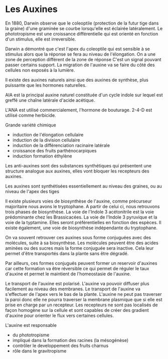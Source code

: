 # Les Auxines

En 1880, Darwin observe que le coleoptile (protection de la futur tige dans la graine) d'une graminée se courbe lorsqu'elle est éclairée latéralement. Le phototropisme est une croissance différentielle qui est orienté en fonction d'un stimulus, elle est irreversible. 

Darwin a démontré que c'est l'apex du coleoptile qui est sensible à se stimulus alors que la réponse se fera au niveau de l'élongation. On a une zone de perception différent de la zone de réponse C'est un signal pouvant passer certains support. La migration de l'auxine va se faire du côté des cellules non exposés à la lumière.

Il existe des auxines naturels ainsi que des auxines de synthèse, plus puissante que les hormones naturelles.

AIA est la principal auxine naturel constituée d'un cycle indole sur lequel est greffé une chaîne latérale d'acide acétique. 

L'ANA est utilisé commercialement, l'hormone de bouturage. 2-4-D est utilisé comme herbicide. 

Grande variété chimique

* induction de l'élongation cellulaire
* induction de la division cellulaire
* induction de la différenciation racinaire latérale
* croissance des fruits parthénocarpiques
* induction formation éthylène

Les anti-auxines sont des substances synthétiques qui présentent une structure analogue aux auxines, elles vont bloquer les recepteurs des auxines.

Les auxines sont synthétisées essentiellement au niveau des graines, ou au niveau de l'apex des tiges

Il existe plusieurs voies de biosynthèse de l'auxine, comme précurseur majoritaire nous avons le tryptophane. A partir de celui ci, nous retrouvons trois phases de biosynthèse. La voie de l'Indole 3 acétonitrile est la voie prédominante chez les Brassicacées. La voie de l'Indole 3 pyruvique et la voie de la typtamine. Elles seront préférentielles en fonction des espèces. Il existe également, une voie de biosynthèse indépendante du tryptophane.  

On va souvent retrouver ces auxines sous forme conjuguées avec des molécules, suite à sa biosynthèse. Les molécules peuvent être des acides aminées ou des sucres mais la forme conjuguée sera inactive. Cela leur permet d'être transportés dans la plante sans être dégradé.

Par ailleurs, ces formes conjugués peuvent former un reservoir d'auxines car cette formation va être réversible ce qui permet de réguler le taux d'auxine et permet le maintient de l'homeostasie de l'auxine.

Le transport de l'auxine est polarisé. L'auxine va pouvoir diffuser plus facilement au niveau des membranes. Le transport de l'auxine va s'effectuer de l'apex vers le bas de la plante. L'auxine ne peut pas traverser la paroi donc elle ne pourra traverser la membrane plasmique que si elle est prise en charge par un recepteur. Les recepteurs ne sont pas localisés de façon homogène sur la cellule et sont capables de créer des gradient d'auxine pour orienter le flux vers certaines cellules.

L'auxine est responsable

* du phototropisme
* impliqué dans la formation des racines (la mésogénèse)
* contrôler le developpement des fruits charnus
* rôle dans le gravitropisme
